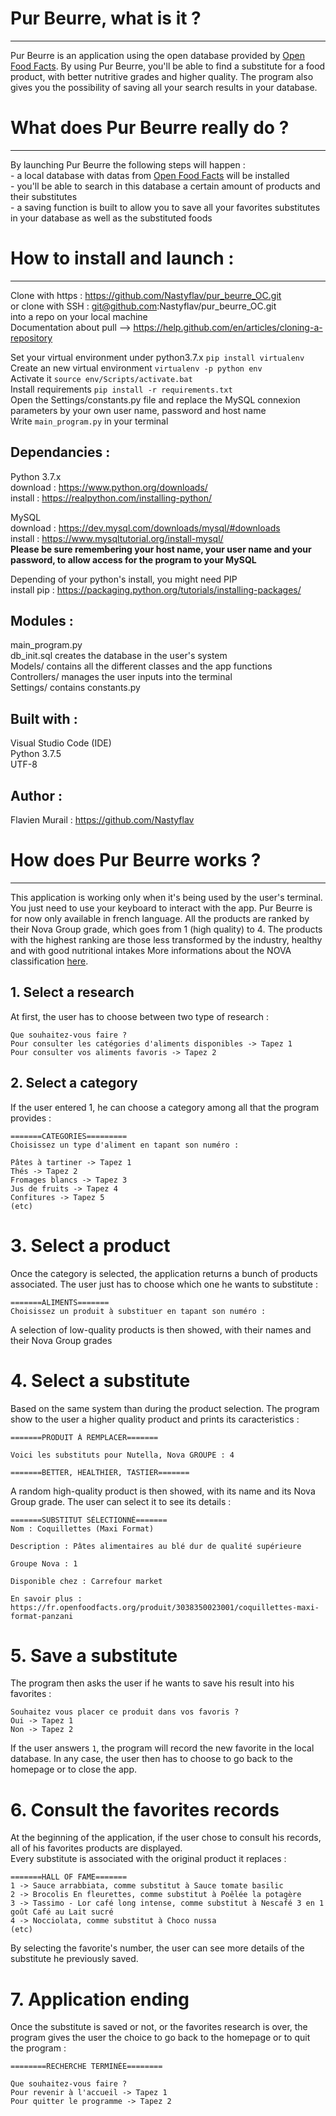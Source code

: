 # Pur Beurre, what is it ?
----------------
Pur Beurre is an application using the open database provided by [Open Food Facts](https://world.openfoodfacts.org/).
By using Pur Beurre, you'll be able to find a substitute for a food product, with better nutritive grades and higher 
quality. The program also gives you the possibility of saving all your search results in your database.

# What does Pur Beurre really do ?
----------------
By launching Pur Beurre the following steps will happen :\
	- a local database with datas from [Open Food Facts](https://world.openfoodfacts.org/) will be installed \
	- you'll be able to search in this database a certain amount of products and their substitutes \
	- a saving function is built to allow you to save all your favorites substitutes in your database as well as the substituted foods

# How to install and launch :
--------------
Clone with https : https://github.com/Nastyflav/pur_beurre_OC.git \
or clone with SSH : git@github.com:Nastyflav/pur_beurre_OC.git \
into a repo on your local machine \
Documentation about pull --> https://help.github.com/en/articles/cloning-a-repository 

Set your virtual environment under python3.7.x `pip install virtualenv`\
Create an new virtual environment `virtualenv -p python env`\
Activate it `source env/Scripts/activate.bat`\
Install requirements `pip install -r requirements.txt`\
Open the Settings/constants.py file and replace the MySQL connexion parameters by your own user name, password and host name \
Write `main_program.py` in your terminal 

## Dependancies :

Python 3.7.x \
download : https://www.python.org/downloads/ \
install : https://realpython.com/installing-python/ 

MySQL \
download : https://dev.mysql.com/downloads/mysql/#downloads \
install : https://www.mysqltutorial.org/install-mysql/ \
**Please be sure remembering your host name, your user name and your password, to allow access for the program to your MySQL**

Depending of your python's install, you might need PIP\
install pip : https://packaging.python.org/tutorials/installing-packages/

## Modules :

main_program.py\
db_init.sql creates the database in the user's system \
Models/ contains all the different classes and the app functions\
Controllers/ manages the user inputs into the terminal \
Settings/ contains constants.py

## Built with :

Visual Studio Code (IDE)\
Python 3.7.5\
UTF-8

## Author :

Flavien Murail : https://github.com/Nastyflav


# How does Pur Beurre works ?
----------------

This application is working only when it's being used by the user's terminal. You just need to use your keyboard to interact with the app. Pur Beurre is for now only available in french language.
All the products are ranked by their Nova Group grade, which goes from 1 (high quality) to 4. The products with the highest ranking are those less transformed by the industry, healthy and with good nutritional intakes
More informations about the NOVA classification [here](https://fr.openfoodfacts.org/nova).

## 1. Select a research

At first, the user has to choose between two type of research :
```
Que souhaitez-vous faire ?
Pour consulter les catégories d'aliments disponibles -> Tapez 1
Pour consulter vos aliments favoris -> Tapez 2
```

## 2. Select a category

If the user entered 1, he can choose a category among all that the program provides :
```
=======CATEGORIES=========
Choisissez un type d'aliment en tapant son numéro :

Pâtes à tartiner -> Tapez 1
Thés -> Tapez 2
Fromages blancs -> Tapez 3
Jus de fruits -> Tapez 4
Confitures -> Tapez 5
(etc)
```

# 3. Select a product

Once the category is selected, the application returns a bunch of products associated. The user just has to choose which one he wants to substitute :
```
=======ALIMENTS=======
Choisissez un produit à substituer en tapant son numéro :
```
A selection of low-quality products is then showed, with their names and their Nova Group grades

# 4. Select a substitute

Based on the same system than during the product selection. The program show to the user a higher quality product and prints its caracteristics :
```
=======PRODUIT À REMPLACER=======

Voici les substituts pour Nutella, Nova GROUPE : 4

=======BETTER, HEALTHIER, TASTIER=======
```
A random high-quality product is then showed, with its name and its Nova Group grade.
The user can select it to see its details :
```
=======SUBSTITUT SÉLECTIONNÉ=======
Nom : Coquillettes (Maxi Format)

Description : Pâtes alimentaires au blé dur de qualité supérieure

Groupe Nova : 1

Disponible chez : Carrefour market

En savoir plus : https://fr.openfoodfacts.org/produit/3038350023001/coquillettes-maxi-format-panzani
```

# 5. Save a substitute

The program then asks the user if he wants to save his result into his favorites :
```
Souhaitez vous placer ce produit dans vos favoris ?
Oui -> Tapez 1
Non -> Tapez 2
```
If the user answers `1`, the program will record the new favorite in the local database. In any case, the user then has to choose to go back to the homepage or to close the app.

# 6. Consult the favorites records

At the beginning of the application, if the user chose to consult his records, all of his favorites products are displayed. \
Every substitute is associated with the original product it replaces :
```
=======HALL OF FAME=======
1 -> Sauce arrabbiata, comme substitut à Sauce tomate basilic
2 -> Brocolis En fleurettes, comme substitut à Poêlée la potagère
3 -> Tassimo - Lor café long intense, comme substitut à Nescafé 3 en 1 goût Café au Lait sucré
4 -> Nocciolata, comme substitut à Choco nussa
(etc)
```
By selecting the favorite's number, the user can see more details of the substitute he previously saved.

# 7. Application ending
Once the substitute is saved or not, or the favorites research is over, the program gives the user the choice to go back to the homepage or to quit the program :
```
========RECHERCHE TERMINÉE========

Que souhaitez-vous faire ?
Pour revenir à l'accueil -> Tapez 1
Pour quitter le programme -> Tapez 2
```